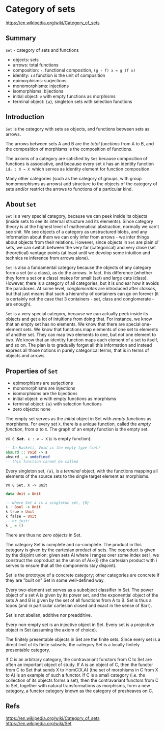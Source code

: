 # Category of sets

https://en.wikipedia.org/wiki/Category_of_sets

## Summary

`Set` - category of sets and functions
- objects: sets
- arrows: total functions
- composition: `∘`, functional composition, `(g ∘ f) x = g (f x)`
- identity: `id` function is the unit of composition
- epimorphisms: surjections
- monomorphisms: injections
- isomorphisms: bijections
- initial object: `∅` with empty functions as morphisms
- terminal object: `{a}`, singleton sets with selection functions


## Introduction

`Set` is the category with sets as objects, and functions between sets as arrows.

The arrows between sets A and B are the *total functions* from A to B, and the composition of morphisms is the composition of functions.

The axioms of a category are satisfied by `Set` because composition of functions is associative, and because every set `X` has an identity function `idₓ : X → X `which serves as identity element for function composition.

Many other categories (such as the category of groups, with group homomorphisms as arrows) add structure to the objects of the category of sets and/or restrict the arrows to functions of a particular kind.

## About `Set`

`Set` is a very special category, because we can peek inside its objects (inside sets to see its internal structure and its elements). Since category theory is at the highest level of mathematical abstraction, normally we can't see shit. We see objects of a category as unstructured blobs, and any information about them we can only infer from arrows - we infer things about objects from their relations. However, since objects in `Set` are plain ol' sets, we can switch between the very far (categorical) and very close (set theoretical) vantage points (at least until we devolop some intuition and technics re inference from arrows alone).

`Set` is also a fundamental category because the objects of any category form a set (or a class), as do the arrows. In fact, this difference (whether they form a set or a class) makes for small (set) and large cats (class). However, there is a category of all categories, but it is unclear how it avoids the paradoxes. At some level, *conglomerates* are introduced after *classes*, but that just means that such a hierarchy of containers can go on forever (it is certainly not the case that 3 containers - set, class and conglomerate - are enough).

`Set` is a very special category, because we can actually peek inside its objects and get a lot of intuitions from doing that. For instance, we know that an empty set has no elements. We know that there are special one-element sets. We know that functions map elements of one set to elements of another set. They can map two elements to one, but not one element to two. We know that an identity function maps each element of a set to itself, and so on. The plan is to gradually forget all this information and instead express all those notions in purely categorical terms, that is in terms of objects and arrows.

## Properties of `Set`

- epimorphisms are surjections
- monomorphisms are injections
- isomorphisms are the bijections
- initial object: ∅ with empty functions as morphisms
- terminal object: `{a}` with selection functions
- zero objects: none


The empty set serves as the *initial* object in Set with *empty functions* as morphisms. For every set `X`, there is a unique function, called the *empty function*, from ∅ to `X`. The graph of an empty function is the empty set.

`∀X ∈ 𝙎𝙚𝙩. ϵ : ∅ → X` (ϵ is empty function).

```hs
-- In Haskell, Void is the empty type (set)
absurd :: Void -> a
absurd _ = undefined
-- this function cannot be called
```



Every singleton set, `{a}`, is a *terminal* object, with the functions mapping all elements of the source sets to the single target element as morphisms.

`∀X ∈ Set. X -> unit`

```hs
data Unit = Unit

-- where Set a is a singleton set, {0}
k : Bool -> Unit
k true = Unit
k false = Unit
-- or just:
k _ = ()
```


There are thus no *zero objects* in Set.

The category Set is complete and co-complete. The product in this category is given by the cartesian product of sets. The coproduct is given by the disjoint union: given sets Ai where i ranges over some index set I, we construct the coproduct as the union of Ai×{i} (the cartesian product with i serves to ensure that all the components stay disjoint).

Set is the prototype of a concrete category; other categories are concrete if they are "built on" Set in some well-defined way.

Every two-element set serves as a subobject classifier in Set. The power object of a set A is given by its power set, and the exponential object of the sets A and B is given by the set of all functions from A to B. Set is thus a topos (and in particular cartesian closed and exact in the sense of Barr).

Set is not abelian, additive nor preadditive.

Every non-empty set is an injective object in Set. Every set is a projective object in Set (assuming the axiom of choice).

The finitely presentable objects in Set are the finite sets. Since every set is a direct limit of its finite subsets, the category Set is a locally finitely presentable category.

If C is an arbitrary category, the contravariant functors from C to Set are often an important object of study. If A is an object of C, then the functor from C to Set that sends X to HomC(X,A) (the set of morphisms in C from X to A) is an example of such a functor. If C is a small category (i.e. the collection of its objects forms a set), then the contravariant functors from C to Set, together with natural transformations as morphisms, form a new category, a functor category known as the category of presheaves on C.



## Refs

https://en.wikipedia.org/wiki/Category_of_sets
https://en.wikipedia.org/wiki/Set
